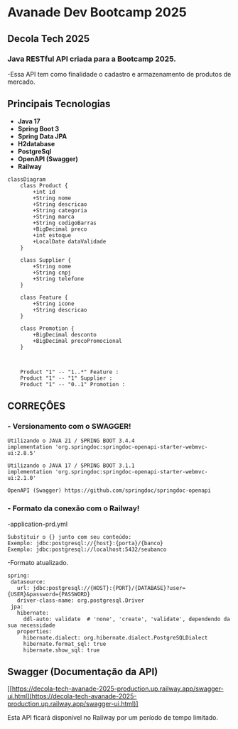# Avanade Dev Bootcamp 2025

## Decola Tech 2025

### Java RESTful API criada para a Bootcamp 2025.
-Essa API tem como finalidade o cadastro e armazenamento de produtos de mercado.

## Principais Tecnologias
 - **Java 17**
 - **Spring Boot 3**
 - **Spring Data JPA**
 - **H2database**
 - **PostgreSql**
 - **OpenAPI (Swagger)**
 - **Railway**

```mermaid
classDiagram
    class Product {
        +int id
        +String nome
        +String descricao
        +String categoria
        +String marca
        +String codigoBarras
        +BigDecimal preco
        +int estoque
        +LocalDate dataValidade
    }

    class Supplier {
        +String nome
        +String cnpj
        +String telefone
    }

    class Feature {
        +String icone
        +String descricao
    }

    class Promotion {
        +BigDecimal desconto
        +BigDecimal precoPromocional
    }

    

    Product "1" -- "1..*" Feature : 
    Product "1" -- "1" Supplier : 
    Product "1" -- "0..1" Promotion : 
   ```

## CORREÇÔES

### - Versionamento com o SWAGGER!

    Utilizando o JAVA 21 / SPRING BOOT 3.4.4 
    implementation 'org.springdoc:springdoc-openapi-starter-webmvc-ui:2.8.5'

    Utilizando o JAVA 17 / SPRING BOOT 3.1.1
    implementation 'org.springdoc:springdoc-openapi-starter-webmvc-ui:2.1.0'

    OpenAPI (Swagger) https://github.com/springdoc/springdoc-openapi



  
### - Formato da conexão com o Railway!
 -application-prd.yml

	Substituir o {} junto com seu conteúdo:
	Exemplo: jdbc:postgresql://{host}:{porta}/{banco}
	Exemplo: jdbc:postgresql://localhost:5432/seubanco

 -Formato atualizado.
 
	spring:
	 datasource:
	   url: jdbc:postgresql://{HOST}:{PORT}/{DATABASE}?user={USER}&password={PASSWORD}
	   driver-class-name: org.postgresql.Driver
	 jpa:
	   hibernate:
	     ddl-auto: validate  # 'none', 'create', 'validate', dependendo da sua necessidade
	   properties:
	     hibernate.dialect: org.hibernate.dialect.PostgreSQLDialect
	     hibernate.format_sql: true
	     hibernate.show_sql: true


## Swagger (Documentação da API)
[[https://decola-tech-avanade-2025-production.up.railway.app/swagger-ui.html](https://decola-tech-avanade-2025-production.up.railway.app/swagger-ui.html)]

Esta API ficará disponível no Railway por um período de tempo limitado.









